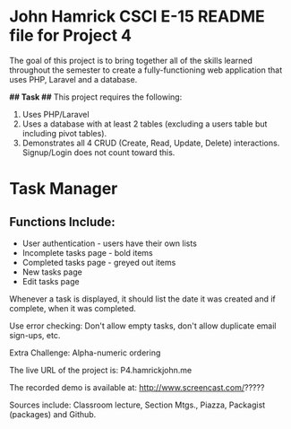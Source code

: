 #  John Hamrick CSCI E-15 README file for Project 4

The goal of this project is to bring together all of the skills learned throughout the semester to create a fully-functioning web application that uses PHP, Laravel and a database.

**## Task ##**
This project requires the following:

1. Uses PHP/Laravel
1. Uses a database with at least 2 tables (excluding a users table but including pivot tables).
1. Demonstrates all 4 CRUD (Create, Read, Update, Delete) interactions.  Signup/Login does not count toward this.

# Task Manager #

## Functions Include: ##
 
- User authentication - users have their own lists
- Incomplete tasks page - bold items
- Completed tasks page - greyed out items
- New tasks page
- Edit tasks page


Whenever a task is displayed, it should list the date it was created and if complete, when it was completed.

Use error checking: Don't allow empty tasks, don't allow duplicate email sign-ups, etc.

Extra Challenge:  Alpha-numeric ordering

The live URL of the project is: P4.hamrickjohn.me

The recorded demo is available at: http://www.screencast.com/?????

Sources include: Classroom lecture, Section Mtgs., Piazza, Packagist (packages) and Github.